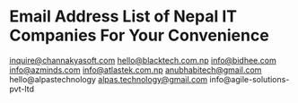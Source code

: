 # Email Address List of Nepal IT Companies For Your Convenience
inquire@channakyasoft.com
hello@blacktech.com.np
info@bidhee.com
info@azminds.com
info@atlastek.com.np
anubhabitech@gmail.com
hello@alpastechnology
alpas.technology@gmail.com
info@agile-solutions-pvt-ltd
